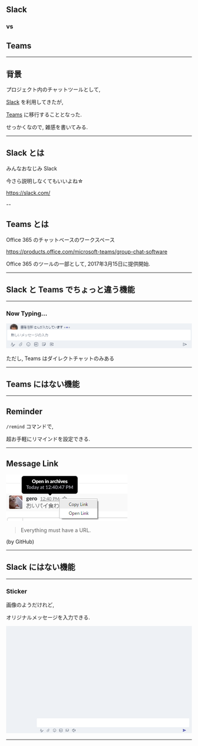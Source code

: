 ## Slack

### vs

## Teams

---

## 背景

プロジェクト内のチャットツールとして,

[Slack](https://slack.com/) を利用してきたが,

[Teams](https://products.office.com/microsoft-teams/group-chat-software) に移行することとなった.

せっかくなので, 雑感を書いてみる.

---

## Slack とは

みんなおなじみ Slack

今さら説明しなくてもいいよね☆

https://slack.com/

--

## Teams とは

Office 365 のチャットベースのワークスペース

https://products.office.com/microsoft-teams/group-chat-software

Office 365 のツールの一部として, 2017年3月15日に提供開始.

---

## Slack と Teams でちょっと違う機能

---

### Now Typing...

![TeamsNowTypingCensored](./images/TeamsNowTypingCensored.png)

ただし, Teams はダイレクトチャットのみある

---

## Teams にはない機能

---

## Reminder

`/remind` コマンドで,

超お手軽にリマインドを設定できる.

---

## Message Link

![MessageWithLink](./images/MessageWithLink.png)

> Everything must have a URL.

(by GitHub)

---

## Slack にはない機能

---

### Sticker

画像のようだけれど,

オリジナルメッセージを入力できる.

![Sticker](./images/Sticker.gif)

---
